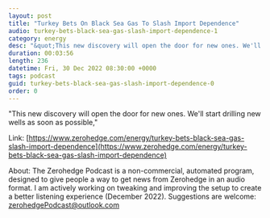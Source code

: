 ```yaml
---
layout: post
title: "Turkey Bets On Black Sea Gas To Slash Import Dependence"
audio: turkey-bets-black-sea-gas-slash-import-dependence-1
category: energy
desc: "&quot;This new discovery will open the door for new ones. We'll start drilling new wells as soon as possible,&quot;"
duration: 00:03:56
length: 236
datetime: Fri, 30 Dec 2022 08:30:00 +0000
tags: podcast
guid: turkey-bets-black-sea-gas-slash-import-dependence-0
order: 0
---
```

&quot;This new discovery will open the door for new ones. We'll start drilling new wells as soon as possible,&quot;

Link: [https://www.zerohedge.com/energy/turkey-bets-black-sea-gas-slash-import-dependence](https://www.zerohedge.com/energy/turkey-bets-black-sea-gas-slash-import-dependence)

About: The Zerohedge Podcast is a non-commercial, automated program, designed to give people a way to get news from Zerohedge in an audio format.  I am actively working on tweaking and improving the setup to create a better listening experience (December 2022).  Suggestions are welcome: [zerohedgePodcast@outlook.com](mailto:zerohedgePodcast@outlook.com)